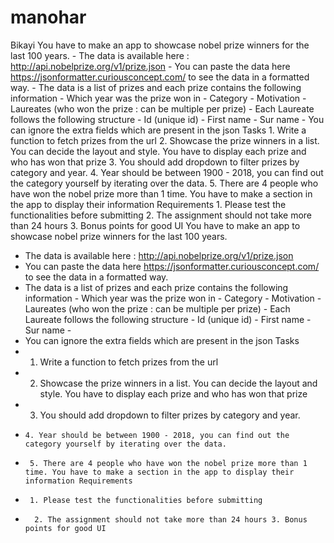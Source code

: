 # manohar
Bikayi 
You have to make an app to showcase nobel prize winners for the last 100 years. - The data is available here : http://api.nobelprize.org/v1/prize.json - You can paste the data here https://jsonformatter.curiousconcept.com/ to see the data in a formatted way. - The data is a list of prizes and each prize contains the following information - Which year was the prize won in - Category - Motivation - Laureates (who won the prize : can be multiple per prize) - Each Laureate follows the following structure - Id (unique id) - First name - Sur name - You can ignore the extra fields which are present in the json Tasks 1. Write a function to fetch prizes from the url 2. Showcase the prize winners in a list. You can decide the layout and style. You have to display each prize and who has won that prize 3. You should add dropdown to filter prizes by category and year. 4. Year should be between 1900 - 2018, you can find out the category yourself by iterating over the data. 5. There are 4 people who have won the nobel prize more than 1 time. You have to make a section in the app to display their information Requirements 1. Please test the functionalities before submitting 2. The assignment should not take more than 24 hours 3. Bonus points for good UI
You have to make an app to showcase nobel prize winners for the last 100 years. 
- The data is available here : http://api.nobelprize.org/v1/prize.json
-  You can paste the data here https://jsonformatter.curiousconcept.com/ to see the data in a formatted way.
-  The data is a list of prizes and each prize contains the following information - Which year was the prize won in - Category - Motivation - Laureates (who won the prize : can be multiple per prize) - Each Laureate follows the following structure - Id (unique id) - First name - Sur name -
-   You can ignore the extra fields which are present in the json Tasks 
-   1. Write a function to fetch prizes from the url 
-   2. Showcase the prize winners in a list. You can decide the layout and style. You have to display each prize and who has won that prize
-    3. You should add dropdown to filter prizes by category and year.
-     4. Year should be between 1900 - 2018, you can find out the category yourself by iterating over the data.
-      5. There are 4 people who have won the nobel prize more than 1 time. You have to make a section in the app to display their information Requirements 
-      1. Please test the functionalities before submitting
-       2. The assignment should not take more than 24 hours 3. Bonus points for good UI
